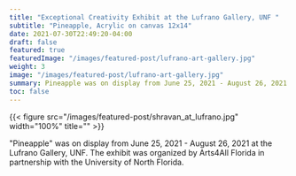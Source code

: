 ```yaml
---
title: "Exceptional Creativity Exhibit at the Lufrano Gallery, UNF "
subtitle: "Pineapple, Acrylic on canvas 12x14"
date: 2021-07-30T22:49:20-04:00
draft: false
featured: true
featuredImage: "/images/featured-post/lufrano-art-gallery.jpg"
weight: 3
image: "/images/featured-post/lufrano-art-gallery.jpg"
summary: Pineapple was on display from June 25, 2021 - August 26, 2021 at the Lufrano Gallery, UNF. The exhibit was organized by Arts4All Florida in partnership with the University of North Florida.
toc: false
---
```




{{< figure src="/images/featured-post/shravan_at_lufrano.jpg" width="100%" title="" >}}

"Pineapple" was on display from June 25, 2021 - August 26, 2021 at the Lufrano Gallery, UNF. The exhibit was organized by Arts4All Florida in partnership with the University of North Florida.